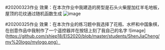 #20200323作业 
    效果：在本次作业中我建造的房型是石头火柴屋加红羊毛地板，屋顶的花纹通过随机函数生成
   ![image](https://github.com/shiep18/EIS2020/blob/master/students/ShenJiaCheng/my%20house/myhouse.png)
   
#20200325作业 
    效果：在本次作业的练习题中我选择了花瓶、水杯和中国象棋，在创意作品中我制作了一个遥控器并在按钮上刻了我自己的名字
    ![image](https://github.com/shiep18/EIS2020/blob/master/students/ShenJiaCheng/my%20logo/mylogo.png）
